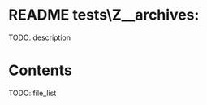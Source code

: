<!--
file:         tests\Z__archives/README.md
file-id:      68240396-c8e1-431b-b8a1-7d57555961f8
project:      nice123d
project-id:   e2bbd03f-0ac6-41ec-89ae-2ad52fa0652a
using: jinja2
description:  This file contains the folder documentation. |
    The folder is part of the `nice123d` project.
-->

# README tests\Z__archives:

TODO: description

# Contents

TODO: file_list